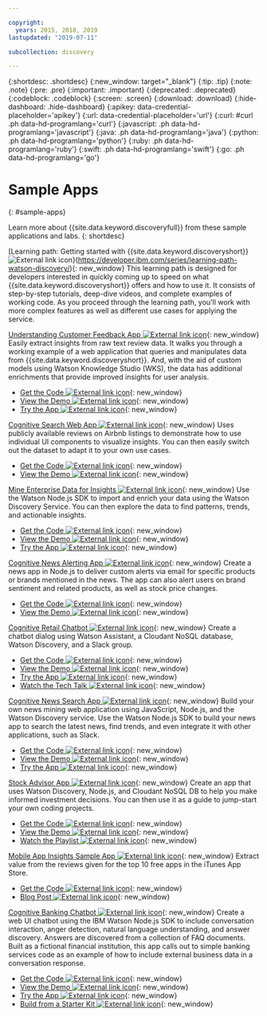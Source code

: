 ```yaml
---

copyright:
  years: 2015, 2018, 2019
lastupdated: "2019-07-11"

subcollection: discovery

---
```


{:shortdesc: .shortdesc}
{:new_window: target="_blank"}
{:tip: .tip}
{:note: .note}
{:pre: .pre}
{:important: .important}
{:deprecated: .deprecated}
{:codeblock: .codeblock}
{:screen: .screen}
{:download: .download}
{:hide-dashboard: .hide-dashboard}
{:apikey: data-credential-placeholder='apikey'} 
{:url: data-credential-placeholder='url'}
{:curl: #curl .ph data-hd-programlang='curl'}
{:javascript: .ph data-hd-programlang='javascript'}
{:java: .ph data-hd-programlang='java'}
{:python: .ph data-hd-programlang='python'}
{:ruby: .ph data-hd-programlang='ruby'}
{:swift: .ph data-hd-programlang='swift'}
{:go: .ph data-hd-programlang='go'}

# Sample Apps
{: #sample-apps}

Learn more about {{site.data.keyword.discoveryfull}} from these sample applications and labs.
{: shortdesc}

[Learning path: Getting started with {{site.data.keyword.discoveryshort}} ![External link icon](../../icons/launch-glyph.svg "External link icon")}(https://developer.ibm.com/series/learning-path-watson-discovery/){: new_window}
This learning path is designed for developers interested in quickly coming up to speed on what {{site.data.keyword.discoveryshort}} offers and how to use it. It consists of step-by-step tutorials, deep-dive videos, and complete examples of working code. As you proceed through the learning path, you'll work with more complex features as well as different use cases for applying the service.

[Understanding Customer Feedback App  ![External link icon](../../icons/launch-glyph.svg "External link icon")](https://developer.ibm.com/patterns/get-customer-insights-from-product-reviews/?cm_sp=Developer-_-code-_-customer_insights){: new_window}
Easily extract insights from raw text review data. It walks you through a working example of a web application that queries and manipulates data from {{site.data.keyword.discoveryshort}}. And, with the aid of custom models using Watson Knowledge Studio (WKS), the data has additional enrichments that provide improved insights for user analysis.
  - [Get the Code  ![External link icon](../../icons/launch-glyph.svg "External link icon")](https://github.com/IBM/watson-discovery-food-reviews?cm_sp=Developer-_-develop-your-own-watson-discovery-service-application-_-Get-the-Code){: new_window}
  - [View the Demo  ![External link icon](../../icons/launch-glyph.svg "External link icon")](https://www.youtube.com/watch?v=gzlUSyLccSg){: new_window}
  - [Try the App  ![External link icon](../../icons/launch-glyph.svg "External link icon")](https://watson-discovery-food-reviews-demo.mybluemix.net/?cm_sp=dw-bluemix-_-code-_-devcenter){: new_window}

[Cognitive Search Web App  ![External link icon](../../icons/launch-glyph.svg "External link icon")](https://developer.ibm.com/patterns/create-an-app-to-perform-intelligent-searches-on-data/?cm_sp=Developer-_-code-_-search_pattern){: new_window}
Uses publicly available reviews on Airbnb listings to demonstrate how to use individual UI components to visualize insights. You can then easily switch out the dataset to adapt it to your own use cases.
  - [Get the Code  ![External link icon](../../icons/launch-glyph.svg "External link icon")](https://github.com/IBM/watson-discovery-ui?cm_sp=Developer-_-develop-a-fully-featured-web-app-built-on-the-watson-discovery-service-_-Get-the-Code){: new_window}
  - [View the Demo  ![External link icon](../../icons/launch-glyph.svg "External link icon")](https://www.youtube.com/watch?v=5EEmQwcjUa4&cm_sp=Developer-_-develop-a-fully-featured-web-app-built-on-the-watson-discovery-service-_-View-the-Video){: new_window}
    
[Mine Enterprise Data for Insights  ![External link icon](../../icons/launch-glyph.svg "External link icon")](https://developer.ibm.com/patterns/import-enrich-and-gain-insight-from-data/?cm_sp=Developer-_-code-_-data_breaches){: new_window}
Use the Watson Node.js SDK to import and enrich your data using the Watson Discovery Service. You can then explore the data to find patterns, trends, and actionable insights.
  - [Get the Code  ![External link icon](../../icons/launch-glyph.svg "External link icon")](https://github.com/IBM/watson-discovery-analyze-data-breaches?cm_sp=IBMCode-_-import-enrich-and-gain-insight-from-data-_-Get-the-Code){: new_window}
  - [View the Demo  ![External link icon](../../icons/launch-glyph.svg "External link icon")](https://www.youtube.com/watch?v=zAu9tHefdDc&cm_sp=IBMCode-_-import-enrich-and-gain-insight-from-data-_-View-the-Demo){: new_window}
  - [Try the App  ![External link icon](../../icons/launch-glyph.svg "External link icon")](https://watson-discovery-analyze-data-breaches-20180525204327714.mybluemix.net/?cm_sp=dw-bluemix-_-code-_-devcenter){: new_window}

[Cognitive News Alerting App   ![External link icon](../../icons/launch-glyph.svg "External link icon")](https://developer.ibm.com/patterns/create-cognitive-news-alerting-app/?cm_sp=Developer-_-code-_-news_alerting){: new_window}
Create a news app in Node.js to deliver custom alerts via email for specific products or brands mentioned in the news. The app can also alert users on brand sentiment and related products, as well as stock price changes.
  - [Get the Code  ![External link icon](../../icons/launch-glyph.svg "External link icon")](https://github.com/IBM/watson-discovery-news-alerting?cm_sp=IBMCode-_-create-a-cognitive-news-alerting-app-_-Get-the-Code){: new_window}
  - [View the Demo  ![External link icon](../../icons/launch-glyph.svg "External link icon")](https://www.youtube.com/watch?v=N-HaIpPGde0&cm_sp=IBMCode-_-create-a-cognitive-news-alerting-app-_-View-the-demo){: new_window}
  
[Cognitive Retail Chatbot  ![External link icon](../../icons/launch-glyph.svg "External link icon")](https://developer.ibm.com/patterns/create-cognitive-retail-chatbot/?cm_sp=Developer-_-code-_-retail_chatbot){: new_window}
Create a chatbot dialog using Watson Assistant, a Cloudant NoSQL database, Watson Discovery, and a Slack group.
  - [Get the Code  ![External link icon](../../icons/launch-glyph.svg "External link icon")](https://github.com/IBM/watson-online-store/?cm_sp=IBMCode-_-create-cognitive-retail-chatbot-_-Get-the-Code){: new_window}
  - [View the Demo  ![External link icon](../../icons/launch-glyph.svg "External link icon")](https://www.youtube.com/watch?v=b-94B3O1czU&cm_sp=IBMCode-_-create-cognitive-retail-chatbot-_-View-the-Demo){: new_window}
  - [Try the App  ![External link icon](../../icons/launch-glyph.svg "External link icon")](https://watson-online-store-live.mybluemix.net/?cm_sp=dw-bluemix-_-code-_-devcenter){: new_window}
  - [Watch the Tech Talk  ![External link icon](../../icons/launch-glyph.svg "External link icon")](https://developer.ibm.com/code/videos/tech-talk-replay-create-cognitive-retail-chatbot/){: new_window}
  
[Cognitive News Search App  ![External link icon](../../icons/launch-glyph.svg "External link icon")](https://developer.ibm.com/patterns/create-a-cognitive-news-search-app/?cm_sp=Developer-_-code-_-trending_news){: new_window}
Build your own news mining web application using JavaScript, Node.js, and the Watson Discovery service. Use the Watson Node.js SDK to build your news app to search the latest news, find trends, and even integrate it with other applications, such as Slack.
  - [Get the Code  ![External link icon](../../icons/launch-glyph.svg "External link icon")](https://github.com/IBM/watson-discovery-news/?cm_sp=IBMCode-_-create-a-cognitive-news-search-app-_-Get-the-Code){: new_window}
  - [View the Demo  ![External link icon](../../icons/launch-glyph.svg "External link icon")](https://www.youtube.com/watch?v=EZGgvci9nC0&cm_sp=IBMCode-_-create-a-cognitive-news-search-app-_-View-the-Demo){: new_window}
  - [Try the App  ![External link icon](../../icons/launch-glyph.svg "External link icon")](https://watson-discovery-news-demo.mybluemix.net/?cm_sp=dw-bluemix-_-code-_-devcenter){: new_window}
  
[Stock Advisor App  ![External link icon](../../icons/launch-glyph.svg "External link icon")](https://developer.ibm.com/patterns/create-a-web-app-to-get-stock-information-prices-and-sentiment/?cm_sp=Developer-_-code-_-stock_information){: new_window}
Create an app that uses Watson Discovery, Node.js, and Cloudant NoSQL DB to help you make informed investment decisions. You can then use it as a guide to jump-start your own coding projects.
  - [Get the Code  ![External link icon](../../icons/launch-glyph.svg "External link icon")](https://github.com/IBM/watson-stock-advisor){: new_window}
  - [View the Demo  ![External link icon](../../icons/launch-glyph.svg "External link icon")](https://www.youtube.com/watch?v=uigisF50F8s&feature=youtu.be){: new_window}
  - [Watch the Playlist  ![External link icon](../../icons/launch-glyph.svg "External link icon")](https://www.youtube.com/playlist?list=PLzUbsvIyrNfknNewObx5N7uGZ5FKH0Fde){: new_window}

[Mobile App Insights Sample App  ![External link icon](../../icons/launch-glyph.svg "External link icon")](http://ibm.biz/mobileinsights){: new_window}
Extract value from the reviews given for the top 10 free apps in the iTunes App Store.
  - [Get the Code  ![External link icon](../../icons/launch-glyph.svg "External link icon")](https://github.com/watson-developer-cloud/app-insights-discovery){: new_window}
  - [Blog Post  ![External link icon](../../icons/launch-glyph.svg "External link icon")](https://www.ibm.com/blogs/watson/2017/06/next-breakthrough-in-bad-customer-review/){: new_window}

[Cognitive Banking Chatbot  ![External link icon](../../icons/launch-glyph.svg "External link icon")](http://ibm.biz/bankingbot){: new_window}
Create a web UI chatbot using the IBM Watson Node.js SDK to include conversation interaction, anger detection, natural language understanding, and answer discovery. Answers are discovered from a collection of FAQ documents. Built as a fictional financial institution, this app calls out to simple banking services code as an example of how to include external business data in a conversation response.
  - [Get the Code  ![External link icon](../../icons/launch-glyph.svg "External link icon")](https://github.com/IBM/watson-banking-chatbot?cm_sp=IBMCode-_-create-cognitive-banking-chatbot-_-Get-the-Code){: new_window}
  - [View the Demo  ![External link icon](../../icons/launch-glyph.svg "External link icon")](https://www.youtube.com/watch?v=Jxi7U7VOMYg&cm_sp=IBMCode-_-create-cognitive-banking-chatbot-_-View-the-Demo){: new_window}
  - [Try the App  ![External link icon](../../icons/launch-glyph.svg "External link icon")](https://create-a-cognitive-banking-chatbot-hnike.mybluemix.net/?cm_sp=dw-bluemix-_-code-_-devcenter){: new_window}
  - [Build from a Starter Kit  ![External link icon](../../icons/launch-glyph.svg "External link icon")](https://cloud.ibm.com/developer/watson/create-project?starterKit=a5819b41-0f6f-34cb-9067-47fd16835d04&cm_sp=dw-bluemix-_-code-_-devcenter){: new_window}